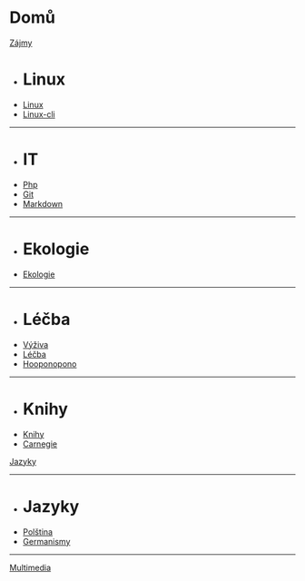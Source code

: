# Domů

[Zájmy]()

  * # Linux
  * [Linux](linux.md)
  * [Linux-cli](linux-cli.md)
  - - - -
  * # IT
  * [Php](php.md)
  * [Git](git.md)
  * [Markdown](markdown.md)
  - - - -
  * # Ekologie
  * [Ekologie](ekologie.md)
  - - - -
  * # Léčba
  * [Výživa](vyziva.md)
  * [Léčba](lecba.md)
  * [Hooponopono](hooponopono.md)
  - - - -
  * # Knihy
  * [Knihy](knihy.md)
  * [Carnegie](https://github.com/bedjan/web/blob/main/carnegie.md)

[Jazyky]()
  - - - -
  * # Jazyky
  * [Polština](polstina.md)
  * [Germanismy](germanismy.md)
  
- - - -
[Multimedia](mm.md)
